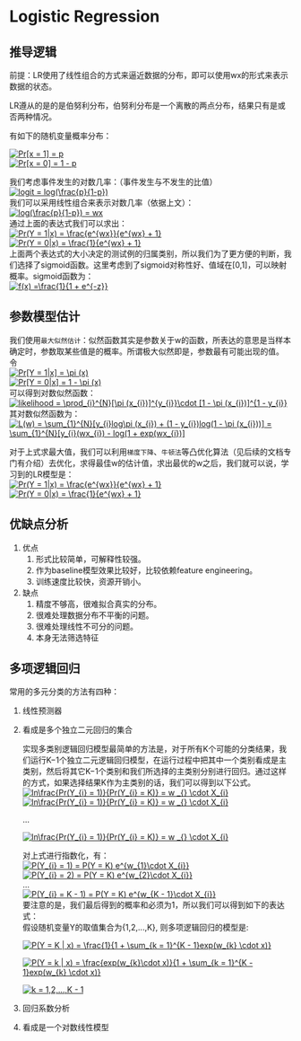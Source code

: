 # Logistic Regression
## 推导逻辑

前提：LR使用了线性组合的方式来逼近数据的分布，即可以使用wx的形式来表示数据的状态。

LR遵从的是的是伯努利分布，伯努利分布是一个离散的两点分布，结果只有是或否两种情况。  
  
有如下的随机变量概率分布：  
  
<a href="https://www.codecogs.com/eqnedit.php?latex=Pr[x&space;=&space;1]&space;=&space;p" target="_blank"><img src="https://latex.codecogs.com/gif.latex?Pr[x&space;=&space;1]&space;=&space;p" title="Pr[x = 1] = p" /></a>  
<a href="https://www.codecogs.com/eqnedit.php?latex=Pr[x&space;=&space;0]&space;=&space;1&space;-&space;p" target="_blank"><img src="https://latex.codecogs.com/gif.latex?Pr[x&space;=&space;0]&space;=&space;1&space;-&space;p" title="Pr[x = 0] = 1 - p" /></a>

 我们考虑事件发生的对数几率：（事件发生与不发生的比值）  
 <a href="https://www.codecogs.com/eqnedit.php?latex=logit&space;=&space;log(\frac{p}{1-p})" target="_blank"><img src="https://latex.codecogs.com/gif.latex?logit&space;=&space;log(\frac{p}{1-p})" title="logit = log(\frac{p}{1-p})" /></a>  
我们可以采用线性组合来表示对数几率（依据上文）：  
<a href="https://www.codecogs.com/eqnedit.php?latex=log(\frac{p}{1-p})&space;=&space;wx" target="_blank"><img src="https://latex.codecogs.com/gif.latex?log(\frac{p}{1-p})&space;=&space;wx" title="log(\frac{p}{1-p}) = wx" /></a>  
通过上面的表达式我们可以求出：  
<a href="https://www.codecogs.com/eqnedit.php?latex=Pr(Y&space;=&space;1|x)&space;=&space;\frac{e^{wx}}{e^{wx}&space;&plus;&space;1}" target="_blank"><img src="https://latex.codecogs.com/gif.latex?Pr(Y&space;=&space;1|x)&space;=&space;\frac{e^{wx}}{e^{wx}&space;&plus;&space;1}" title="Pr(Y = 1|x) = \frac{e^{wx}}{e^{wx} + 1}" /></a>  
<a href="https://www.codecogs.com/eqnedit.php?latex=Pr(Y&space;=&space;0|x)&space;=&space;\frac{1}{e^{wx}&space;&plus;&space;1}" target="_blank"><img src="https://latex.codecogs.com/gif.latex?Pr(Y&space;=&space;0|x)&space;=&space;\frac{1}{e^{wx}&space;&plus;&space;1}" title="Pr(Y = 0|x) = \frac{1}{e^{wx} + 1}" /></a>  
上面两个表达式的大小决定的测试例的归属类别，所以我们为了更方便的判断，我们选择了sigmoid函数。这里考虑到了sigmoid对称性好、值域在[0,1]，可以映射概率。sigmoid函数为：  
<a href="https://www.codecogs.com/eqnedit.php?latex=f(x)&space;=\frac{1}{1&space;&plus;&space;e^{-z}}" target="_blank"><img src="https://latex.codecogs.com/gif.latex?f(x)&space;=\frac{1}{1&space;&plus;&space;e^{-z}}" title="f(x) =\frac{1}{1 + e^{-z}}" /></a>
## 参数模型估计
我们使用`最大似然估计`：似然函数其实是参数关于w的函数，所表达的意思是当样本确定时，参数取某些值是的概率。所谓极大似然即是，参数最有可能出现的值。  
令  
<a href="https://www.codecogs.com/eqnedit.php?latex=Pr[Y&space;=&space;1|x]&space;=&space;\pi&space;(x)" target="_blank"><img src="https://latex.codecogs.com/gif.latex?Pr[Y&space;=&space;1|x]&space;=&space;\pi&space;(x)" title="Pr[Y = 1|x] = \pi (x)" /></a>  
<a href="https://www.codecogs.com/eqnedit.php?latex=Pr[Y&space;=&space;0|x]&space;=&space;1&space;-&space;\pi&space;(x)" target="_blank"><img src="https://latex.codecogs.com/gif.latex?Pr[Y&space;=&space;0|x]&space;=&space;1&space;-&space;\pi&space;(x)" title="Pr[Y = 0|x] = 1 - \pi (x)" /></a>  
可以得到对数似然函数：  
<a href="https://www.codecogs.com/eqnedit.php?latex=likelihood&space;=&space;\prod_{i}^{N}[\pi&space;(x_{i})]^{y_{i}}\cdot&space;[1&space;-&space;\pi&space;(x_{i})]^{1&space;-&space;y_{i}}" target="_blank"><img src="https://latex.codecogs.com/gif.latex?likelihood&space;=&space;\prod_{i}^{N}[\pi&space;(x_{i})]^{y_{i}}\cdot&space;[1&space;-&space;\pi&space;(x_{i})]^{1&space;-&space;y_{i}}" title="likelihood = \prod_{i}^{N}[\pi (x_{i})]^{y_{i}}\cdot [1 - \pi (x_{i})]^{1 - y_{i}}" /></a>  
其对数似然函数为：  
<a href="https://www.codecogs.com/eqnedit.php?latex=L(w)&space;=&space;\sum_{1}^{N}[y_{i}log\pi&space;(x_{i})&space;&plus;&space;(1&space;-&space;y_{i})log(1&space;-&space;\pi&space;(x_{i}))]&space;=&space;\sum_{1}^{N}[y_{i}(wx_{i})&space;-&space;log(1&space;&plus;&space;exp(wx_{i})]" target="_blank"><img src="https://latex.codecogs.com/gif.latex?L(w)&space;=&space;\sum_{1}^{N}[y_{i}log\pi&space;(x_{i})&space;&plus;&space;(1&space;-&space;y_{i})log(1&space;-&space;\pi&space;(x_{i}))]&space;=&space;\sum_{1}^{N}[y_{i}(wx_{i})&space;-&space;log(1&space;&plus;&space;exp(wx_{i})]" title="L(w) = \sum_{1}^{N}[y_{i}log\pi (x_{i}) + (1 - y_{i})log(1 - \pi (x_{i}))] = \sum_{1}^{N}[y_{i}(wx_{i}) - log(1 + exp(wx_{i})]" /></a>

对于上式求最大值，我们可以利用`梯度下降`、`牛顿法`等凸优化算法（见后续的文档专门有介绍）去优化，求得最佳w的估计值，求出最优的w之后，我们就可以说，学习到的LR模型是：  
<a href="https://www.codecogs.com/eqnedit.php?latex=Pr(Y&space;=&space;1|x)&space;=&space;\frac{e^{wx}}{e^{wx}&space;&plus;&space;1}" target="_blank"><img src="https://latex.codecogs.com/gif.latex?Pr(Y&space;=&space;1|x)&space;=&space;\frac{e^{wx}}{e^{wx}&space;&plus;&space;1}" title="Pr(Y = 1|x) = \frac{e^{wx}}{e^{wx} + 1}" /></a>  
<a href="https://www.codecogs.com/eqnedit.php?latex=Pr(Y&space;=&space;0|x)&space;=&space;\frac{1}{e^{wx}&space;&plus;&space;1}" target="_blank"><img src="https://latex.codecogs.com/gif.latex?Pr(Y&space;=&space;0|x)&space;=&space;\frac{1}{e^{wx}&space;&plus;&space;1}" title="Pr(Y = 0|x) = \frac{1}{e^{wx} + 1}" /></a>    

## 优缺点分析
1. 优点
    1. 形式比较简单，可解释性较强。
    2. 作为baseline模型效果比较好，比较依赖feature engineering。
    3. 训练速度比较快，资源开销小。
2. 缺点
    1. 精度不够高，很难拟合真实的分布。
    2. 很难处理数据分布不平衡的问题。
    3. 很难处理线性不可分的问题。
    4. 本身无法筛选特征


## 多项逻辑回归
常用的多元分类的方法有四种：

1. 线性预测器
2. 看成是多个独立二元回归的集合  

    实现多类别逻辑回归模型最简单的方法是，对于所有K个可能的分类结果，我们运行K−1个独立二元逻辑回归模型，在运行过程中把其中一个类别看成是主类别，然后将其它K−1个类别和我们所选择的主类别分别进行回归。通过这样的方式，如果选择结果K作为主类别的话，我们可以得到以下公式。   
    <a href="https://www.codecogs.com/eqnedit.php?latex=ln\frac{Pr(Y_{i}&space;=&space;1)}{Pr(Y_{i}&space;=&space;K)}&space;=&space;w&space;_{}&space;\cdot&space;X_{i}" target="_blank"><img src="https://latex.codecogs.com/gif.latex?ln\frac{Pr(Y_{i}&space;=&space;1)}{Pr(Y_{i}&space;=&space;K)}&space;=&space;w&space;_{}&space;\cdot&space;X_{i}" title="ln\frac{Pr(Y_{i} = 1)}{Pr(Y_{i} = K)} = w _{} \cdot X_{i}" /></a>  
    <a href="https://www.codecogs.com/eqnedit.php?latex=ln\frac{Pr(Y_{i}&space;=&space;1)}{Pr(Y_{i}&space;=&space;K)}&space;=&space;w&space;_{}&space;\cdot&space;X_{i}" target="_blank"><img src="https://latex.codecogs.com/gif.latex?ln\frac{Pr(Y_{i}&space;=&space;1)}{Pr(Y_{i}&space;=&space;K)}&space;=&space;w&space;_{}&space;\cdot&space;X_{i}" title="ln\frac{Pr(Y_{i} = 1)}{Pr(Y_{i} = K)} = w _{} \cdot X_{i}" /></a>
    
    ...    
    
    <a href="https://www.codecogs.com/eqnedit.php?latex=ln\frac{Pr(Y_{i}&space;=&space;1)}{Pr(Y_{i}&space;=&space;K)}&space;=&space;w&space;_{}&space;\cdot&space;X_{i}" target="_blank"><img src="https://latex.codecogs.com/gif.latex?ln\frac{Pr(Y_{i}&space;=&space;1)}{Pr(Y_{i}&space;=&space;K)}&space;=&space;w&space;_{}&space;\cdot&space;X_{i}" title="ln\frac{Pr(Y_{i} = 1)}{Pr(Y_{i} = K)} = w _{} \cdot X_{i}" /></a> 
    
    对上式进行指数化，有：  
    <a href="https://www.codecogs.com/eqnedit.php?latex=P(Y_{i}&space;=&space;1)&space;=&space;P(Y&space;=&space;K)&space;e^{w_{1}\cdot&space;X_{i}}" target="_blank"><img src="https://latex.codecogs.com/gif.latex?P(Y_{i}&space;=&space;1)&space;=&space;P(Y&space;=&space;K)&space;e^{w_{1}\cdot&space;X_{i}}" title="P(Y_{i} = 1) = P(Y = K) e^{w_{1}\cdot X_{i}}" /></a>  
    <a href="https://www.codecogs.com/eqnedit.php?latex=P(Y_{i}&space;=&space;2)&space;=&space;P(Y&space;=&space;K)&space;e^{w_{2}\cdot&space;X_{i}}" target="_blank"><img src="https://latex.codecogs.com/gif.latex?P(Y_{i}&space;=&space;2)&space;=&space;P(Y&space;=&space;K)&space;e^{w_{2}\cdot&space;X_{i}}" title="P(Y_{i} = 2) = P(Y = K) e^{w_{2}\cdot X_{i}}" /></a>  
    ...   
    <a href="https://www.codecogs.com/eqnedit.php?latex=P(Y_{i}&space;=&space;K&space;-&space;1)&space;=&space;P(Y&space;=&space;K)&space;e^{w_{K&space;-&space;1}\cdot&space;X_{i}}" target="_blank"><img src="https://latex.codecogs.com/gif.latex?P(Y_{i}&space;=&space;K&space;-&space;1)&space;=&space;P(Y&space;=&space;K)&space;e^{w_{K&space;-&space;1}\cdot&space;X_{i}}" title="P(Y_{i} = K - 1) = P(Y = K) e^{w_{K - 1}\cdot X_{i}}" /></a>  
    要注意的是，我们最后得到的概率和必须为1，所以我们可以得到如下的表达式：   
    假设随机变量Y的取值集合为{1,2,...,K}, 则多项逻辑回归的模型是:
    
    <a href="https://www.codecogs.com/eqnedit.php?latex=P(Y&space;=&space;K&space;|&space;x)&space;=&space;\frac{1}{1&space;&plus;&space;\sum_{k&space;=&space;1}^{K&space;-&space;1}exp(w_{k}&space;\cdot&space;x)}" target="_blank"><img src="https://latex.codecogs.com/gif.latex?P(Y&space;=&space;K&space;|&space;x)&space;=&space;\frac{1}{1&space;&plus;&space;\sum_{k&space;=&space;1}^{K&space;-&space;1}exp(w_{k}&space;\cdot&space;x)}" title="P(Y = K | x) = \frac{1}{1 + \sum_{k = 1}^{K - 1}exp(w_{k} \cdot x)}" /></a>    

    <a href="https://www.codecogs.com/eqnedit.php?latex=P(Y&space;=&space;k&space;|&space;x)&space;=&space;\frac{exp(w_{k}\cdot&space;x)}{1&space;&plus;&space;\sum_{k&space;=&space;1}^{K&space;-&space;1}exp(w_{k}&space;\cdot&space;x)}" target="_blank"><img src="https://latex.codecogs.com/gif.latex?P(Y&space;=&space;k&space;|&space;x)&space;=&space;\frac{exp(w_{k}\cdot&space;x)}{1&space;&plus;&space;\sum_{k&space;=&space;1}^{K&space;-&space;1}exp(w_{k}&space;\cdot&space;x)}" title="P(Y = k | x) = \frac{exp(w_{k}\cdot x)}{1 + \sum_{k = 1}^{K - 1}exp(w_{k} \cdot x)}" /></a >            
    
    <a href="https://www.codecogs.com/eqnedit.php?latex=k&space;=&space;1,2,...,K&space;-&space;1" target="_blank"><img src="https://latex.codecogs.com/gif.latex?k&space;=&space;1,2,...,K&space;-&space;1" title="k = 1,2,...,K - 1" /></a>
    
    
3. 回归系数分析
4. 看成是一个对数线性模型
